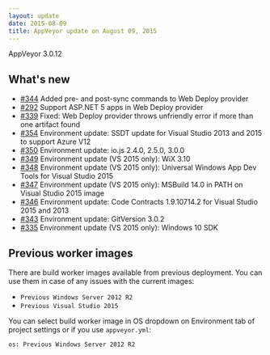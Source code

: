 ```yaml
---
layout: update
date: 2015-08-09
title: AppVeyor update on August 09, 2015
---
```


AppVeyor 3.0.12

## What's new

* [#344](https://github.com/appveyor/ci/issues/344) Added pre- and post-sync commands to Web Deploy provider
* [#292](https://github.com/appveyor/ci/issues/292) Support ASP.NET 5 apps in Web Deploy provider
* [#339](https://github.com/appveyor/ci/issues/339) Fixed: Web Deploy provider throws unfriendly error if more than one artifact found
* [#354](https://github.com/appveyor/ci/issues/354) Environment update: SSDT update for Visual Studio 2013 and 2015 to support Azure V12
* [#350](https://github.com/appveyor/ci/issues/350) Environment update: io.js 2.4.0, 2.5.0, 3.0.0
* [#349](https://github.com/appveyor/ci/issues/349) Environment update (VS 2015 only): WiX 3.10
* [#348](https://github.com/appveyor/ci/issues/348) Environment update (VS 2015 only): Universal Windows App Dev Tools for Visual Studio 2015
* [#347](https://github.com/appveyor/ci/issues/347) Environment update (VS 2015 only): MSBuild 14.0 in PATH on Visual Studio 2015 image
* [#346](https://github.com/appveyor/ci/issues/346) Environment update: Code Contracts 1.9.10714.2 for Visual Studio 2015 and 2013
* [#343](https://github.com/appveyor/ci/issues/343) Environment update: GitVersion 3.0.2
* [#335](https://github.com/appveyor/ci/issues/335) Environment update (VS 2015 only): Windows 10 SDK

## Previous worker images

There are build worker images available from previous deployment. You can use them in case of any issues with the current images:

- `Previous Windows Server 2012 R2`
- `Previous Visual Studio 2015`

You can select build worker image in OS dropdown on Environment tab of project settings or if you use `appveyor.yml`:

    os: Previous Windows Server 2012 R2